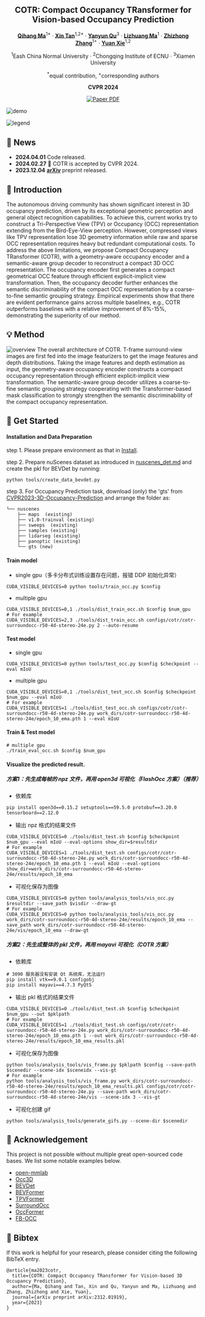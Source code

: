 <div align="center">
<h2>COTR: Compact Occupancy TRansformer for Vision-based Occupancy Prediction</h2>

[**Qihang Ma**](https://scholar.google.com/citations?user=MAfVfFsAAAAJ)<sup>1*</sup> · [**Xin Tan**](https://tanxincs.github.io/)<sup>1,2*</sup> · [**Yanyun Qu**](https://quyanyun.xmu.edu.cn/index.htm)<sup>3</sup> · [**Lizhuang Ma**](https://dmcv.sjtu.edu.cn/people/)<sup>1</sup> · [**Zhizhong Zhang**](https://scholar.google.com/citations?user=CXZciFAAAAAJ)<sup>1+</sup> · [**Yuan Xie**](https://scholar.google.com/citations?user=RN1QMPgAAAAJ)<sup>1,2</sup>

<sup>1</sup>Eash China Normal University · <sup>2</sup>Chongqing Institute of ECNU · <sup>3</sup>Xiamen University

<sup>*</sup>equal contribution, <sup>+</sup>corresponding authors

**CVPR 2024**

<a href="https://arxiv.org/abs/2312.01919"><img src='https://img.shields.io/badge/arXiv-COTR-red' alt='Paper PDF'></a>
</div>

![demo](./assets/video_nusc.gif)

![legend](./assets/nusc_bar.png)

## 🚀 News
- **2024.04.01** Code released.
- **2024.02.27** :star2: COTR is accepted by CVPR 2024.
- **2023.12.04** [**arXiv**](https://arxiv.org/abs/2312.01919) preprint released. 

## 📝 Introduction
The autonomous driving community has shown significant interest in 3D occupancy prediction, driven by its exceptional geometric perception and general object recognition capabilities. To achieve this, current works try to construct a Tri-Perspective View (TPV) or Occupancy (OCC) representation extending from the Bird-Eye-View perception. However, compressed views like TPV representation lose 3D geometry information while raw and sparse OCC representation requires heavy but redundant computational costs. To address the above limitations, we propose Compact Occupancy TRansformer (COTR), with a geometry-aware occupancy encoder and a semantic-aware group decoder to reconstruct a compact 3D OCC representation. The occupancy encoder first generates a compact geometrical OCC feature through efficient explicit-implicit view transformation. Then, the occupancy decoder further enhances the semantic discriminability of the compact OCC representation by a coarse-to-fine semantic grouping strategy. Empirical experiments show that there are evident performance gains across multiple baselines, e.g., COTR outperforms baselines with a relative improvement of 8%-15%, demonstrating the superiority of our method.

## 💡 Method

![overview](./assets/overview.png)
The overall architecture of COTR. T-frame surround-view images are first fed into the image featurizers to get the image features and depth distributions. Taking the image features and depth estimation as input, the geometry-aware occupancy encoder constructs a compact occupancy representation through efficient explicit-implicit view transformation. The semantic-aware group decoder utilizes a coarse-to-fine semantic grouping strategy cooperating with the Transformer-based mask classification to strongly strengthen the semantic discriminability of the compact occupancy representation.



## 🔧 Get Started

#### Installation and Data Preparation

step 1. Please prepare environment as that in [Install](docs/en/install.md).

step 2. Prepare nuScenes dataset as introduced in [nuscenes_det.md](docs/en/datasets/nuscenes_det.md) and create the pkl for BEVDet by running:
```shell
python tools/create_data_bevdet.py
```
step 3. For Occupancy Prediction task, download (only) the 'gts' from [CVPR2023-3D-Occupancy-Prediction](https://github.com/CVPR2023-3D-Occupancy-Prediction/CVPR2023-3D-Occupancy-Prediction) and arrange the folder as:
```shell script
└── nuscenes
    ├── maps  (existing)
    ├── v1.0-trainval (existing)
    ├── sweeps  (existing)
    ├── samples (existing)
    ├── lidarseg (existing)
    ├── panoptic (existing)
    └── gts (new)
```

#### Train model
- single gpu（多卡分布式训练设置存在问题，报错 DDP 初始化异常）
```shell
CUDA_VISIBLE_DEVICES=0 python tools/train_occ.py $config
```
- multiple gpu
```shell
CUDA_VISIBLE_DEVICES=0,1 ./tools/dist_train_occ.sh $config $num_gpu
# For example
CUDA_VISIBLE_DEVICES=2,3 ./tools/dist_train_occ.sh configs/cotr/cotr-surroundocc-r50-4d-stereo-24e.py 2 --auto-resume
```

#### Test model
- single gpu
```shell
CUDA_VISIBLE_DEVICES=0 python tools/test_occ.py $config $checkpoint --eval mIoU
```
- multiple gpu
```shell
CUDA_VISIBLE_DEVICES=0,1 ./tools/dist_test_occ.sh $config $checkpoint $num_gpu --eval mIoU
# For example
CUDA_VISIBLE_DEVICES=1 ./tools/dist_test_occ.sh configs/cotr/cotr-surroundocc-r50-4d-stereo-24e.py work_dirs/cotr-surroundocc-r50-4d-stereo-24e/epoch_10_ema.pth 1 --eval mIoU
```

#### Train & Test model
```shell
# multiple gpu
./train_eval_occ.sh $config $num_gpu
```

#### Visualize the predicted result.

##### 方案1：先生成每帧的 npz 文件，再用 open3d 可视化（FlashOcc 方案）（推荐）

- 依赖库
```shell
pip install open3d==0.15.2 setuptools==59.5.0 protobuf==3.20.0 tensorboard==2.12.0
```

- 输出 npz 格式的结果文件
```shell
CUDA_VISIBLE_DEVICES=0 ./tools/dist_test.sh $config $checkpoint $num_gpu --eval mIoU --eval-options show_dir=$resultdir
# For example
CUDA_VISIBLE_DEVICES=1 ./tools/dist_test.sh configs/cotr/cotr-surroundocc-r50-4d-stereo-24e.py work_dirs/cotr-surroundocc-r50-4d-stereo-24e/epoch_10_ema.pth 1 --eval mIoU --eval-options show_dir=work_dirs/cotr-surroundocc-r50-4d-stereo-24e/results/epoch_10_ema
```

- 可视化保存为图像
```shell
CUDA_VISIBLE_DEVICES=0 python tools/analysis_tools/vis_occ.py $resultdir --save_path $visdir --draw-gt
# For example
CUDA_VISIBLE_DEVICES=0 python tools/analysis_tools/vis_occ.py work_dirs/cotr-surroundocc-r50-4d-stereo-24e/results/epoch_10_ema --save_path work_dirs/cotr-surroundocc-r50-4d-stereo-24e/vis/epoch_10_ema --draw-gt
```

##### 方案2：先生成整体的 pkl 文件，再用 mayavi 可视化（COTR 方案）

- 依赖库
```shell
# 3090 服务器没有安装 Qt 系统库，无法运行
pip install vtk==9.0.1 configobj
pip install mayavi==4.7.3 PyQt5
```

- 输出 pkl 格式的结果文件
```shell
CUDA_VISIBLE_DEVICES=0 ./tools/dist_test.sh $config $checkpoint $num_gpu --out $pklpath
# For example
CUDA_VISIBLE_DEVICES=1 ./tools/dist_test.sh configs/cotr/cotr-surroundocc-r50-4d-stereo-24e.py work_dirs/cotr-surroundocc-r50-4d-stereo-24e/epoch_10_ema.pth 1 --out work_dirs/cotr-surroundocc-r50-4d-stereo-24e/results/epoch_10_ema_results.pkl
```

- 可视化保存为图像
```shell
python tools/analysis_tools/vis_frame.py $pklpath $config --save-path $scenedir --scene-idx $sceneidx --vis-gt
# For example
python tools/analysis_tools/vis_frame.py work_dirs/cotr-surroundocc-r50-4d-stereo-24e/results/epoch_10_ema_results.pkl configs/cotr/cotr-surroundocc-r50-4d-stereo-24e.py --save-path work_dirs/cotr-surroundocc-r50-4d-stereo-24e/vis --scene-idx 3 --vis-gt
```

- 可视化创建 gif
```shell
python tools/analysis_tools/generate_gifs.py --scene-dir $scenedir
```

## 🙏 Acknowledgement

This project is not possible without multiple great open-sourced code bases. We list some notable examples below.

- [open-mmlab](https://github.com/open-mmlab)
- [Occ3D](https://github.com/Tsinghua-MARS-Lab/Occ3D)
- [BEVDet](https://github.com/HuangJunJie2017/BEVDet)
- [BEVFormer](https://github.com/fundamentalvision/BEVFormer)
- [TPVFormer](https://github.com/wzzheng/TPVFormer)
- [SurroundOcc](https://github.com/weiyithu/SurroundOcc)
- [OccFormer](https://github.com/zhangyp15/OccFormer)
- [FB-OCC](https://github.com/NVlabs/FB-BEV)


## 📃 Bibtex

If this work is helpful for your research, please consider citing the following BibTeX entry.

```
@article{ma2023cotr,
  title={COTR: Compact Occupancy TRansformer for Vision-based 3D Occupancy Prediction},
  author={Ma, Qihang and Tan, Xin and Qu, Yanyun and Ma, Lizhuang and Zhang, Zhizhong and Xie, Yuan},
  journal={arXiv preprint arXiv:2312.01919},
  year={2023}
}
```
